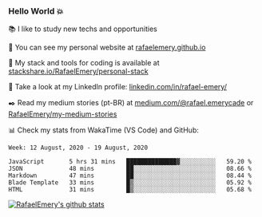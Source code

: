 ### Hello World :boom:
 
 :books:  I like to study new techs and opportunities
 
 :rocket:  You can see my personal website at [rafaelemery.github.io](https://rafaelemery.github.io)
 
 :hammer: My stack and tools for coding is available at [stackshare.io/RafaelEmery/personal-stack](https://stackshare.io/RafaelEmery/personal-stack)
 
 :busts_in_silhouette:  Take a look at my LinkedIn profile: [linkedin.com/in/rafael-emery/](https://www.linkedin.com/in/rafael-emery/)
 
 :black_nib: Read my medium stories (pt-BR) at [medium.com/@rafael.emerycade](https://medium.com/@rafael.emerycade) or [RafaelEmery/my-medium-stories](https://github.com/RafaelEmery/my-medium-stories)
 
 :bar_chart: Check my stats from WakaTime (VS Code) and GitHub:

<!--START_SECTION:waka-->
```text
Week: 12 August, 2020 - 19 August, 2020

JavaScript       5 hrs 31 mins   ██████████████▓░░░░░░░░░░   59.20 % 
JSON             48 mins         ██░░░░░░░░░░░░░░░░░░░░░░░   08.66 % 
Markdown         47 mins         ██░░░░░░░░░░░░░░░░░░░░░░░   08.44 % 
Blade Template   33 mins         █▒░░░░░░░░░░░░░░░░░░░░░░░   05.92 % 
HTML             31 mins         █▒░░░░░░░░░░░░░░░░░░░░░░░   05.68 % 
```
<!--END_SECTION:waka-->

[![RafaelEmery's github stats](https://github-readme-stats.vercel.app/api?username=RafaelEmery&show_icons=true&count_private=true&hide=prs)](https://github.com/anuraghazra/github-readme-stats)
